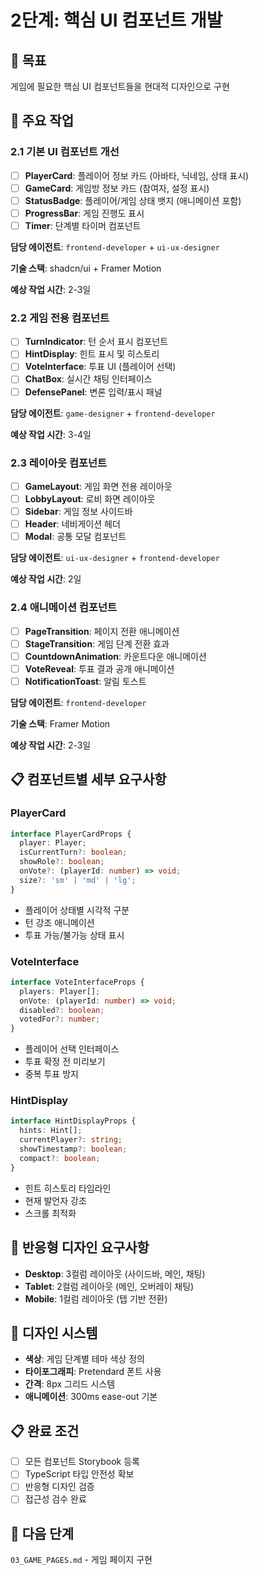 # 2단계: 핵심 UI 컴포넌트 개발

## 🎯 목표
게임에 필요한 핵심 UI 컴포넌트들을 현대적 디자인으로 구현

## 🔧 주요 작업

### 2.1 기본 UI 컴포넌트 개선
- [ ] **PlayerCard**: 플레이어 정보 카드 (아바타, 닉네임, 상태 표시)
- [ ] **GameCard**: 게임방 정보 카드 (참여자, 설정 표시)
- [ ] **StatusBadge**: 플레이어/게임 상태 뱃지 (애니메이션 포함)
- [ ] **ProgressBar**: 게임 진행도 표시
- [ ] **Timer**: 단계별 타이머 컴포넌트

**담당 에이전트**: `frontend-developer` + `ui-ux-designer`

**기술 스택**: shadcn/ui + Framer Motion

**예상 작업 시간**: 2-3일

### 2.2 게임 전용 컴포넌트
- [ ] **TurnIndicator**: 턴 순서 표시 컴포넌트
- [ ] **HintDisplay**: 힌트 표시 및 히스토리
- [ ] **VoteInterface**: 투표 UI (플레이어 선택)
- [ ] **ChatBox**: 실시간 채팅 인터페이스
- [ ] **DefensePanel**: 변론 입력/표시 패널

**담당 에이전트**: `game-designer` + `frontend-developer`

**예상 작업 시간**: 3-4일

### 2.3 레이아웃 컴포넌트
- [ ] **GameLayout**: 게임 화면 전용 레이아웃
- [ ] **LobbyLayout**: 로비 화면 레이아웃
- [ ] **Sidebar**: 게임 정보 사이드바
- [ ] **Header**: 네비게이션 헤더
- [ ] **Modal**: 공통 모달 컴포넌트

**담당 에이전트**: `ui-ux-designer` + `frontend-developer`

**예상 작업 시간**: 2일

### 2.4 애니메이션 컴포넌트
- [ ] **PageTransition**: 페이지 전환 애니메이션
- [ ] **StageTransition**: 게임 단계 전환 효과
- [ ] **CountdownAnimation**: 카운트다운 애니메이션
- [ ] **VoteReveal**: 투표 결과 공개 애니메이션
- [ ] **NotificationToast**: 알림 토스트

**담당 에이전트**: `frontend-developer`

**기술 스택**: Framer Motion

**예상 작업 시간**: 2-3일

## 📋 컴포넌트별 세부 요구사항

### PlayerCard
```typescript
interface PlayerCardProps {
  player: Player;
  isCurrentTurn?: boolean;
  showRole?: boolean;
  onVote?: (playerId: number) => void;
  size?: 'sm' | 'md' | 'lg';
}
```
- 플레이어 상태별 시각적 구분
- 턴 강조 애니메이션
- 투표 가능/불가능 상태 표시

### VoteInterface
```typescript
interface VoteInterfaceProps {
  players: Player[];
  onVote: (playerId: number) => void;
  disabled?: boolean;
  votedFor?: number;
}
```
- 플레이어 선택 인터페이스
- 투표 확정 전 미리보기
- 중복 투표 방지

### HintDisplay
```typescript
interface HintDisplayProps {
  hints: Hint[];
  currentPlayer?: string;
  showTimestamp?: boolean;
  compact?: boolean;
}
```
- 힌트 히스토리 타임라인
- 현재 발언자 강조
- 스크롤 최적화

## 📱 반응형 디자인 요구사항
- **Desktop**: 3컬럼 레이아웃 (사이드바, 메인, 채팅)
- **Tablet**: 2컬럼 레이아웃 (메인, 오버레이 채팅)
- **Mobile**: 1컬럼 레이아웃 (탭 기반 전환)

## 🎨 디자인 시스템
- **색상**: 게임 단계별 테마 색상 정의
- **타이포그래피**: Pretendard 폰트 사용
- **간격**: 8px 그리드 시스템
- **애니메이션**: 300ms ease-out 기본

## 📋 완료 조건
- [ ] 모든 컴포넌트 Storybook 등록
- [ ] TypeScript 타입 안전성 확보
- [ ] 반응형 디자인 검증
- [ ] 접근성 검수 완료

## 🔄 다음 단계
`03_GAME_PAGES.md` - 게임 페이지 구현